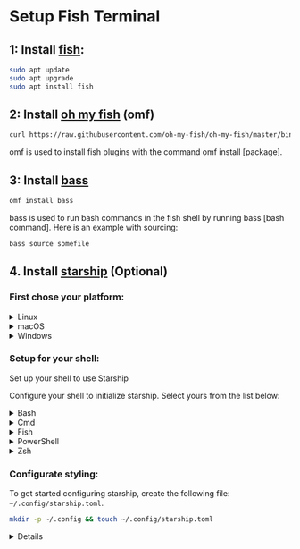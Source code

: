 # Setup Fish Terminal
## 1: Install [fish](https://github.com/fish-shell/fish-shell):
``` Bash
sudo apt update 
sudo apt upgrade
sudo apt install fish
```
## 2: Install [oh my fish](https://github.com/oh-my-fish/oh-my-fish) (omf)
``` Bash
curl https://raw.githubusercontent.com/oh-my-fish/oh-my-fish/master/bin/install | fish
```
omf is used to install fish plugins with the command omf install [package].

## 3: Install [bass](https://github.com/edc/bass?tab=readme-ov-file)
``` Bash
omf install bass
```
bass is used to run bash commands in the fish shell by running bass [bash command]. Here is an example with sourcing:
``` Bash
bass source somefile
```
## 4. Install [starship](https://starship.rs/guide/) (Optional)
### First chose your platform: 
<details>
<summary>Linux</summary>

Install the latest version for your system:

```sh
curl -sS https://starship.rs/install.sh | sh
```

Alternatively, install Starship using any of the following package managers:

| Distribution       | Repository              | Instructions                                                  |
| ------------------ | ----------------------- | ------------------------------------------------------------- |
| **_Any_**          | **[crates.io]**         | `cargo install starship --locked`                             |
| _Any_              | [conda-forge]           | `conda install -c conda-forge starship`                       |
| _Any_              | [Linuxbrew]             | `brew install starship`                                       |
| Alpine Linux 3.13+ | [Alpine Linux Packages] | `apk add starship`                                            |
| Arch Linux         | [Arch Linux Extra]      | `pacman -S starship`                                          |
| CentOS 7+          | [Copr]                  | `dnf copr enable atim/starship` <br /> `dnf install starship` |
| Gentoo             | [Gentoo Packages]       | `emerge app-shells/starship`                                  |
| Manjaro            |                         | `pacman -S starship`                                          |
| NixOS              | [nixpkgs]               | `nix-env -iA nixpkgs.starship`                                |
| openSUSE           | [OSS]                   | `zypper in starship`                                          |
| Void Linux         | [Void Linux Packages]   | `xbps-install -S starship`                                    |

</details>

<details>
<summary>macOS</summary>

Install the latest version for your system:

```sh
curl -sS https://starship.rs/install.sh | sh
```

Alternatively, install Starship using any of the following package managers:

| Repository      | Instructions                            |
| --------------- | --------------------------------------- |
| **[crates.io]** | `cargo install starship --locked`       |
| [conda-forge]   | `conda install -c conda-forge starship` |
| [Homebrew]      | `brew install starship`                 |
| [MacPorts]      | `port install starship`                 |

</details>

<details>
<summary>Windows</summary>

Install the latest version for your system with the MSI-installers from the [releases section](https://github.com/starship/starship/releases/latest).

Install Starship using any of the following package managers:

| Repository      | Instructions                            |
| --------------- | --------------------------------------- |
| **[crates.io]** | `cargo install starship --locked`       |
| [Chocolatey]    | `choco install starship`                |
| [conda-forge]   | `conda install -c conda-forge starship` |
| [Scoop]         | `scoop install starship`                |
| [winget]        | `winget install --id Starship.Starship` |

</details>

### Setup for your shell:
Set up your shell to use Starship

Configure your shell to initialize starship. Select yours from the list below:

<details>
<summary>Bash</summary>

Add the following to the end of `~/.bashrc`:

```sh
eval "$(starship init bash)"
```

</details>

<details>
<summary>Cmd</summary>

You need to use [Clink](https://chrisant996.github.io/clink/clink.html) (v1.2.30+) with Cmd.
Create a file at this path `%LocalAppData%\clink\starship.lua` with the following contents:

```lua
load(io.popen('starship init cmd'):read("*a"))()
```

</details>

<details>
<summary>Fish</summary>

Add the following to the end of `~/.config/fish/config.fish`:

```fish
starship init fish | source
```

</details>

<details>
<summary>PowerShell</summary>

Add the following to the end of your PowerShell configuration (find it by running `$PROFILE`):

```powershell
Invoke-Expression (&starship init powershell)
```

</details>

<details>
<summary>Zsh</summary>

Add the following to the end of `~/.zshrc`:

```sh
eval "$(starship init zsh)"
```

</details>

### Configurate styling:
To get started configuring starship, create the following file: `~/.config/starship.toml`.
```sh 
mkdir -p ~/.config && touch ~/.config/starship.toml
```
<details>
  <summery>File content</summery>
  ```toml
  add_newline = true
  # format = """$os$username$hostname$kubernetes$directory$git_branch$git_status"""
  
  # ---
  
  [os]
  format = '[$symbol](bold white) '   
  disabled = false
  
  [os.symbols]
  Windows = ''
  Arch = '󰣇'
  Ubuntu = ''
  Macos = '󰀵'
  
  # ---
  
  # Shows the username
  [username]
  style_user = 'white bold'
  style_root = 'black bold'
  format = '[$user]($style) '
  disabled = false
  show_always = true
  
  # Shows the hostname
  [hostname]
  ssh_only = true
  format = 'on [$hostname](bold yellow) '
  disabled = false
  
  # Shows current directory
  [directory]
  truncation_length = 1
  truncation_symbol = '…/'
  home_symbol = '󰋜 ~'
  read_only_style = '197'
  read_only = '  '
  format = 'at [$path]($style)[$read_only]($read_only_style) '
  
  # Shows current git branch
  [git_branch]
  symbol = ' '
  format = 'via [$symbol$branch]($style)'
  # truncation_length = 4
  truncation_symbol = '…/'
  style = 'bold green'
  
  # Shows current git status
  [git_status]
  format = '[$all_status$ahead_behind]($style) '
  style = 'bold green'
  conflicted = '🏳'
  up_to_date = ''
  untracked = ' '
  ahead = '⇡${count}'
  diverged = '⇕⇡${ahead_count}⇣${behind_count}'
  behind = '⇣${count}'
  stashed = ' '
  modified = ' '
  staged = '[++\($count\)](green)'
  renamed = '襁 '
  deleted = ' '
  ```
</details>
